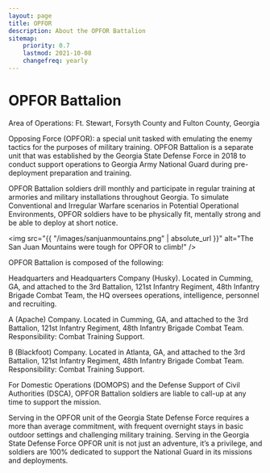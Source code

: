 ```yaml
---
layout: page
title: OPFOR
description: About the OPFOR Battalion
sitemap:
    priority: 0.7
    lastmod: 2021-10-08
    changefreq: yearly
---
```



# OPFOR Battalion

Area of Operations: Ft. Stewart, Forsyth County and Fulton County, Georgia

Opposing Force (OPFOR): a special unit tasked with emulating the enemy tactics for the purposes of military training.
OPFOR Battalion is a separate unit that was established by the Georgia State Defense Force in 2018 to conduct support operations to Georgia Army National Guard during pre-deployment preparation and training.

OPFOR Battalion soldiers drill monthly and participate in regular training at armories and military installations throughout Georgia.
To simulate Conventional and Irregular Warfare scenarios in Potential Operational Environments, OPFOR soldiers have to be physically fit, mentally strong and be able to deploy at short notice.

<span class="image fit"><img src="{{ "/images/sanjuanmountains.png" | absolute_url }}" alt="The San Juan Mountains were tough for OPFOR to climb!" /></span>

OPFOR Battalion is composed of the following:

Headquarters and Headquarters Company (Husky). Located in Cumming, GA, and attached to the 3rd Battalion, 121st Infantry Regiment, 48th Infantry Brigade Combat Team, the HQ oversees operations, intelligence, personnel and recruiting.

A (Apache) Company.  Located in Cumming, GA, and attached to the 3rd Battalion, 121st Infantry Regiment, 48th Infantry Brigade Combat Team. Responsibility: Combat Training Support.

B (Blackfoot) Company.  Located in Atlanta, GA, and attached to the 3rd Battalion, 121st Infantry Regiment, 48th Infantry Brigade Combat Team. Responsibility: Combat Training Support.

For Domestic Operations (DOMOPS) and the Defense Support of Civil Authorities (DSCA), OPFOR Battalion soldiers are liable to call-up at any time to support the mission.

Serving in the OPFOR unit of the Georgia State Defense Force requires a more than average commitment, with frequent overnight stays in basic outdoor settings and challenging military training.
Serving in the Georgia State Defense Force OPFOR unit is not just an adventure, it’s a privilege, and soldiers are 100% dedicated to support the National Guard in its missions and deployments.
